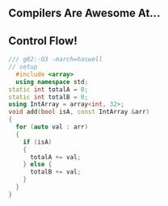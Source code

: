 <div class="white-bg">
<h2>Compilers Are Awesome At...</h2>
<h2 class="fragment">Control Flow!</h2>
</div>


```cpp
/// g82:-O3 -march=haswell
// setup
  #include <array>
  using namespace std;
static int totalA = 0;
static int totalB = 0;
using IntArray = array<int, 32>;
void add(bool isA, const IntArray &arr)
{
  for (auto val : arr)
  {
    if (isA)
    {
      totalA += val;
    } else {
      totalB += val;
    }
  }
}
```
